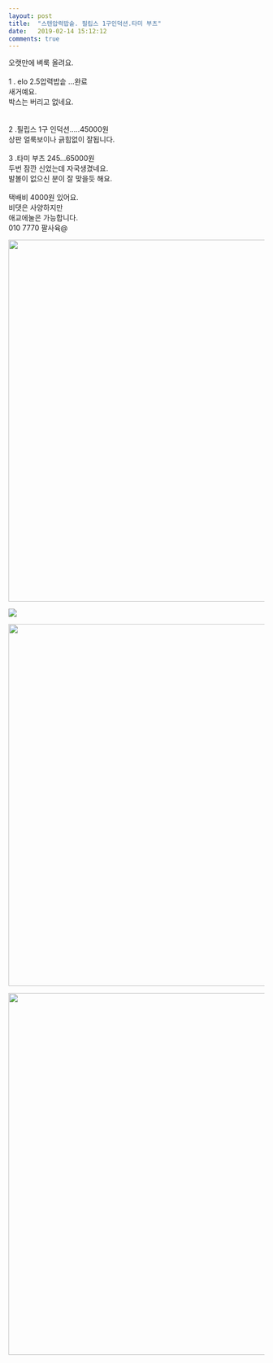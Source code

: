 ```yaml
---
layout: post
title:  "스텐압력밥솥. 필립스 1구인덕션.타미 부츠"
date:   2019-02-14 15:12:12
comments: true
---
```





<p class="cafe-editor-text">오랫만에  벼룩  올려요.<br><br>1 . elo 2.5압력밥솥   ...완료<br>     새거예요.<br>박스는  버리고  없네요.<br><br><br>2 .필립스  1구  인덕션.....45000원<br>    상판  얼룩보이나  긁힘없이  잘됩니다.<br><br>3 .타미  부츠  245...65000원<br>    두번  잠깐  신었는데   자국생겼네요.<br>발볼이  없으신  분이  잘  맞을듯 해요.<br><br>택배비  4000원  있어요.<br>비댓은  사양하지만  <br>애교에눌은  가능합니다.<br>010   7770  팔사육@</p>
<p><img class="txc-image" style="width: 712px;" src="http://cfile263.uf.daum.net/image/9923F8505C664D9311C48F"></p>
<p><img class="txc-image" src="http://cfile244.uf.daum.net/image/9996164B5C663DAD367430"></p>
<p><img class="txc-image" style="width: 712px;" src="http://cfile290.uf.daum.net/image/9986EB4B5C663DB30182C6"></p>
<p><img class="txc-image" style="width: 712px;" src="http://cfile255.uf.daum.net/image/994B0B4B5C663DB803FE36"></p>
<p><br></p>